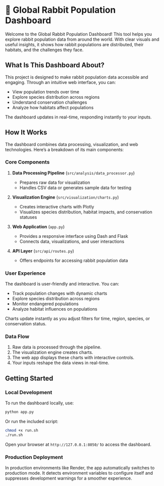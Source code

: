 # 🐰 Global Rabbit Population Dashboard

Welcome to the Global Rabbit Population Dashboard! This tool helps you explore rabbit population data from around the world. With clear visuals and useful insights, it shows how rabbit populations are distributed, their habitats, and the challenges they face.

## What Is This Dashboard About?

This project is designed to make rabbit population data accessible and engaging. Through an intuitive web interface, you can:

- View population trends over time
- Explore species distribution across regions
- Understand conservation challenges
- Analyze how habitats affect populations

The dashboard updates in real-time, responding instantly to your inputs.

## How It Works

The dashboard combines data processing, visualization, and web technologies. Here’s a breakdown of its main components:

### Core Components

1. **Data Processing Pipeline** (`src/analysis/data_processor.py`)
   - Prepares raw data for visualization
   - Handles CSV data or generates sample data for testing

2. **Visualization Engine** (`src/visualization/charts.py`)
   - Creates interactive charts with Plotly
   - Visualizes species distribution, habitat impacts, and conservation statuses

3. **Web Application** (`app.py`)
   - Provides a responsive interface using Dash and Flask
   - Connects data, visualizations, and user interactions

4. **API Layer** (`src/api/routes.py`)
   - Offers endpoints for accessing rabbit population data

### User Experience

The dashboard is user-friendly and interactive. You can:

- Track population changes with dynamic charts
- Explore species distribution across regions
- Monitor endangered populations
- Analyze habitat influences on populations

Charts update instantly as you adjust filters for time, region, species, or conservation status.

### Data Flow

1. Raw data is processed through the pipeline.
2. The visualization engine creates charts.
3. The web app displays these charts with interactive controls.
4. Your inputs reshape the data views in real-time.

## Getting Started

### Local Development

To run the dashboard locally, use:
```bash
python app.py
```
Or run the included script:
```bash
chmod +x run.sh
./run.sh
```

Open your browser at `http://127.0.0.1:8050/` to access the dashboard.

### Production Deployment
In production environments like Render, the app automatically switches to production mode. It detects environment variables to configure itself and suppresses development warnings for a smoother experience.

